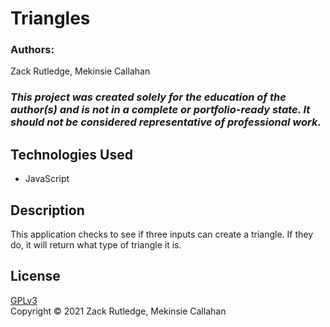 # Triangles

### Authors:
Zack Rutledge, Mekinsie Callahan

### _This project was created solely for the education of the author(s) and is not in a complete or portfolio-ready state. It should not be considered representative of professional work._

## Technologies Used
* JavaScript

## Description

This application checks to see if three inputs can create a triangle. If they do, it will return what type of triangle it is.  

## License
[GPLv3](https://choosealicense.com/licenses/gpl-3.0/)\
Copyright &copy; 2021 Zack Rutledge, Mekinsie Callahan

